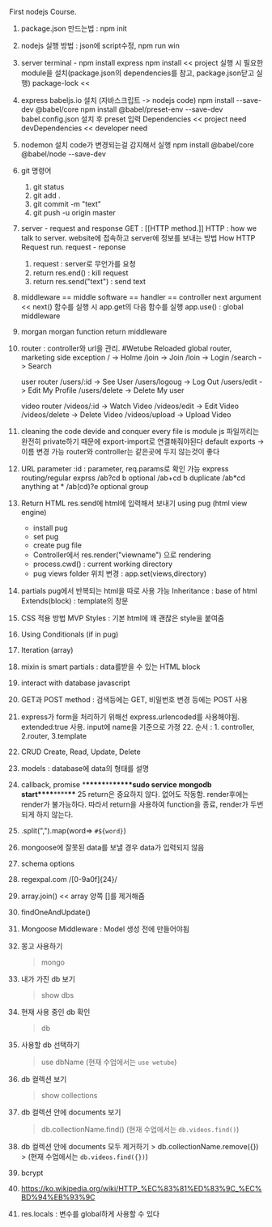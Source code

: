 First nodejs Course.

1. package.json 만드는법 : npm init
2. nodejs 실행 방법 : json에 script수정, npm run win
3. server
   terminal - npm install express
   npm install << project 실행 시 필요한 module을 설치(package.json의 dependencies를 참고, package.json닫고 실행)
   package-lock <<
4. express
   babeljs.io 설치 (자바스크립트 -> nodejs code)
   npm install --save-dev @babel/core
   npm install @babel/preset-env --save-dev
   babel.config.json 설치 후 preset 입력
   Dependencies << project need
   devDependencies << developer need
5. nodemon 설치
   code가 변경되는걸 감지해서 실행
   npm install @babel/core @babel/node --save-dev
6. git 명령어
   1. git status
   2. git add .
   3. git commit -m "text"
   4. git push -u origin master
7. server - request and response
   GET : [[HTTP method.]]
   HTTP : how we talk to server. website에 접속하고 server에 정보를 보내는 방법
   How HTTP Request run. request - reponse
   1. request : server로 무언가를 요청
   2. return res.end() : kill request
   3. return res.send("text") : send text
8. middleware == middle software == handler == controller
   next argument << next() 함수를 실행 시 app.get의 다음 함수를 실행
   app.use() : global middleware
9. morgan
   morgan function return middleware
10. router : controller와 url을 관리.
    #Wetube Reloaded
    global router, marketing side exception
    / -> Holme
    /join -> Join
    /loin -> Login
    /search -> Search

    user router
    /users/:id -> See User
    /users/logoug -> Log Out
    /users/edit -> Edit My Profile
    /users/delete -> Delete My user

    video router
    /videos/:id -> Watch Video
    /videos/edit -> Edit Video
    /videos/delete -> Delete Video
    /videos/upload -> Upload Video

11. cleaning the code
    devide and conquer
    every file is module
    js 파일끼리는 완전히 private하기 때문에 export-import로 연결해줘야된다
    default exports -> 이름 변경 가능
    router와 controller는 같은곳에 두지 않는것이 좋다
12. URL parameter
    :id : parameter, req.params로 확인 가능
    express routing/regular exprss
    /ab?cd b optional
    /ab+cd b duplicate
    /ab*cd anything at *
    /ab(cd)?e optional group
13. Return HTML
    res.send에 html에 입력해서 보내기
    using pug (html view engine)
    - install pug
    - set pug
    - create pug file
    - Controller에서 res.render("viewname") 으로 rendering
    - process.cwd() : current working directory
    - pug views folder 위치 변경 : app.set(views,directory)
14. partials
    pug에서 반복되는 html을 따로 사용 가능
    Inheritance : base of html
    Extends(block) : template의 창문
15. CSS 적용 방법
    MVP Styles : 기본 html에 꽤 괜찮은 style을 붙여줌
16. Using Conditionals (if in pug)
17. Iteration (array)
18. mixin is smart partials : data를받을 수 있는 HTML block
19. interact with database
    javascript
20. GET과 POST method : 검색등에는 GET, 비밀번호 변경 등에는 POST 사용
21. express가 form을 처리하기 위해선 express.urlencoded를 사용해야됨. extended:true 사용. input에 name을 기준으로 가졍 22. 순서 : 1. controller, 2.router, 3.template
22. CRUD Create, Read, Update, Delete
23. models : database에 data의 형태를 설명
24. callback, promise \***\*\*\*\*\***\*\***\*\*\*\*\***sudo service mongodb start**\*\*\*\***\*\*\*\***\*\***
    25 return은 중요하지 않다. 없어도 작동함.
    render후에는 render가 불가능하다. 따라서 return을 사용하여 function을 종료, render가 두번되게 하지 않는다.
25. .split(",").map(word=> `#${word}`)
26. mongoose에 잘못된 data를 보낼 경우 data가 입력되지 않음
27. schema options
28. regexpal.com
    /[0-9a0f]{24}/
29. array.join() << array 양쪽 []를 제거해줌
30. findOneAndUpdate()
31. Mongoose Middleware : Model 생성 전에 만들어야됨
32. 몽고 사용하기
    > mongo
33. 내가 가진 db 보기
    > show dbs
34. 현재 사용 중인 db 확인
    > db
35. 사용할 db 선택하기
    > use dbName
    > (현재 수업에서는 `use wetube`)
36. db 컬렉션 보기
    > show collections
37. db 컬렉션 안에 documents 보기
    > db.collectionName.find()
    > (현재 수업에서는 `db.videos.find()`)
38. db 컬렉션 안에 documents 모두 제거하기 > db.collectionName.remove({}) > (현재 수업에서는 `db.videos.find({})`)
39. bcrypt
40. https://ko.wikipedia.org/wiki/HTTP_%EC%83%81%ED%83%9C_%EC%BD%94%EB%93%9C
41. res.locals : 변수를 global하게 사용할 수 있다
